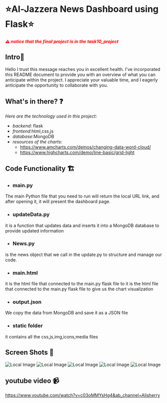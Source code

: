 # ⭐Al-Jazzera News Dashboard using Flask⭐

<span style="color: red; font-weight: bold;">*⚠ notice that the final project is in the task10_project*</span>
## Intro🌟
Hello I trust this message reaches you in excellent health. I've incorporated this README document to provide you with an overview of what you can anticipate within the project. I appreciate your valuable time, and I eagerly anticipate the opportunity to collaborate with you.
## What's in there? ❓

*Here are the technology used in this project:*

- *backend*: flask
- *frontend*:html,css,js
- *database*:MongoDB
- *resources of the charts*:
    - https://www.amcharts.com/demos/changing-data-word-cloud/
    - https://www.highcharts.com/demo/line-basic/grid-light
## Code Functionality 🏗️

- ### main.py
The main Python file that you need to run will return the local URL link, and after opening it, it will present the dashboard page.
- ### updateData.py
it is a function that updates data and inserts it into a MongoDB database to provide updated information
- ### News.py
is the news object that we call in the update.py to structure and manage our code.
- ### main.html
it is the html file that connected to the main.py flask file to it is the html file that connected to the main.py flask file to give us the chart visualization
- ### output.json
We copy the data from MongoDB and save it as a JSON file
- ### static folder
it contains all the css,js,img,icons,media files

## Screen Shots 📸
![Local Image](static/img/1.PNG)
![Local Image](static/img/2.PNG)
![Local Image](static/img/3.PNG)
![Local Image](static/img/4.PNG)
![Local Image](static/img/5.PNG)

## youtube video 📹
https://www.youtube.com/watch?v=c03oMMYsHg4&ab_channel=Alisherry